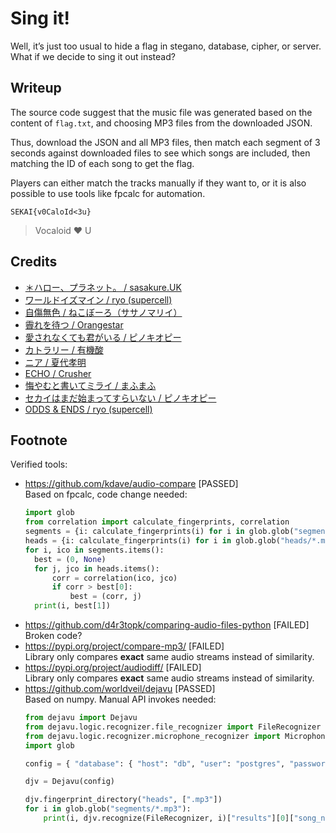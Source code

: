 # Sing it!
Well, it’s just too usual to hide a flag in stegano, database, cipher, or server. What if we decide to sing it out instead?

## Writeup

The source code suggest that the music file was generated based on the content of `flag.txt`, and choosing MP3 files from the downloaded JSON.

Thus, download the JSON and all MP3 files, then match each segment of 3 seconds against downloaded files to see which songs are included, then matching the ID of each song to get the flag.

Players can either match the tracks manually if they want to, or it is also possible to use tools like fpcalc for automation.

`SEKAI{v0CaloId<3u}`

> Vocaloid ❤️ U

## Credits

* [＊ハロー、プラネット。 / sasakure.UK](https://youtu.be/1gHHgx8bTxc)
* [ワールドイズマイン / ryo (supercell)](http://www.nicovideo.jp/watch/sm3504435)
* [自傷無色 / ねこぼーろ（ササノマリイ）](http://www.nicovideo.jp/watch/sm19870840)
* [霽れを待つ / Orangestar](https://youtu.be/wvlUWjqGQSA)
* [愛されなくても君がいる / ピノキオピー](https://youtu.be/ygY2qObZv24)
* [カトラリー / 有機酸](https://youtu.be/HHhFX9zUV2s)
* [ニア / 夏代孝明](http://www.nicovideo.jp/watch/sm31477166)
* [ECHO / Crusher](https://youtu.be/cQKGUgOfD8U)
* [悔やむと書いてミライ / まふまふ](https://youtu.be/jUyCN1229Ws)
* [セカイはまだ始まってすらいない / ピノキオピー](https://youtu.be/1s8NNPgdl5g)
* [ODDS & ENDS / ryo (supercell)](https://youtu.be/6OmwKZ9r07o)


## Footnote

Verified tools:
* https://github.com/kdave/audio-compare [PASSED]  
  Based on fpcalc, code change needed:
    ```py
    import glob
    from correlation import calculate_fingerprints, correlation
    segments = {i: calculate_fingerprints(i) for i in glob.glob("segments/*.mp3")}
    heads = {i: calculate_fingerprints(i) for i in glob.glob("heads/*.mp3")}
    for i, ico in segments.items():
      best = (0, None)
      for j, jco in heads.items():
          corr = correlation(ico, jco)
          if corr > best[0]:
              best = (corr, j)
      print(i, best[1])
    ```
* https://github.com/d4r3topk/comparing-audio-files-python [FAILED]  
  Broken code?
* https://pypi.org/project/compare-mp3/ [FAILED]  
  Library only compares **exact** same audio streams instead of similarity.
* https://pypi.org/project/audiodiff/ [FAILED]  
  Library only compares **exact** same audio streams instead of similarity.
* https://github.com/worldveil/dejavu [PASSED]  
  Based on numpy. Manual API invokes needed:
    ```py
    from dejavu import Dejavu
    from dejavu.logic.recognizer.file_recognizer import FileRecognizer
    from dejavu.logic.recognizer.microphone_recognizer import MicrophoneRecognizer
    import glob

    config = { "database": { "host": "db", "user": "postgres", "password": "password", "database": "dejavu" }, "database_type": "postgres" }

    djv = Dejavu(config)

    djv.fingerprint_directory("heads", [".mp3"])
    for i in glob.glob("segments/*.mp3"):
        print(i, djv.recognize(FileRecognizer, i)["results"][0]["song_name"])
    ```
